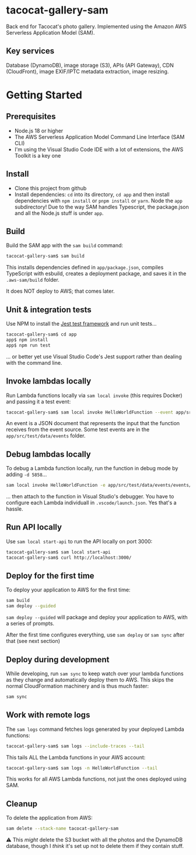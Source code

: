 # tacocat-gallery-sam

Back end for Tacocat's photo gallery. Implemented using the Amazon AWS Serverless Application Model (SAM).

## Key services

Database (DynamoDB), image storage (S3), APIs (API Gateway), CDN (CloudFront), image EXIF/IPTC metadata extraction, image resizing.

# Getting Started

## Prerequisites

- Node.js 18 or higher
- The AWS Serverless Application Model Command Line Interface (SAM CLI)
- I'm using the Visual Studio Code IDE with a lot of extensions, the AWS Toolkit is a key one

## Install

- Clone this project from github
- Install dependencies: `cd` into its directory, `cd app` and then install dependencies with `npm install` or `pnpm install` or `yarn`. Node the `app` subdirectory! Due to the way SAM handles Typescript, the package.json and all the Node.js stuff is under `app`.

## Build

Build the SAM app with the `sam build` command:

```bash
tacocat-gallery-sam$ sam build
```

This installs dependencies defined in `app/package.json`, compiles TypeScript with esbuild, creates a deployment package, and saves it in the `.aws-sam/build` folder.

It does NOT deploy to AWS; that comes later.

## Unit & integration tests

Use NPM to install the [Jest test framework](https://jestjs.io/) and run unit tests...

```bash
tacocat-gallery-sam$ cd app
app$ npm install
app$ npm run test
```

... or better yet use Visual Studio Code's Jest support rather than dealing with the command line.

## Invoke lambdas locally

Run Lambda functions locally via `sam local invoke` (this requires Docker) and passing it a test event:

```bash
tacocat-gallery-sam$ sam local invoke HelloWorldFunction --event app/src/test/data/events/some-event.json
```

An event is a JSON document that represents the input that the function receives from the event source. Some test events are in the `app/src/test/data/events` folder.

## Debug lambdas locally

To debug a Lambda function locally, run the function in debug mode by adding `-d 5858`...

```bash
sam local invoke HelloWorldFunction -e app/src/test/data/events/events/some-event.json -n .env.json -d 5858
```

... then attach to the function in Visual Studio's debugger. You have to configure each Lambda individuall in `.vscode/launch.json`. Yes that's a hassle.

## Run API locally

Use `sam local start-api` to run the API locally on port 3000:

```bash
tacocat-gallery-sam$ sam local start-api
tacocat-gallery-sam$ curl http://localhost:3000/
```

## Deploy for the first time

To deploy your application to AWS for the first time:

```bash
sam build
sam deploy --guided
```

`sam deploy --guided` will package and deploy your application to AWS, with a series of prompts.

After the first time configures everything, use `sam deploy` or `sam sync` after that (see next section)

## Deploy during development

While developing, run `sam sync` to keep watch over your lambda functions as they change and automatically deploy them to AWS. This skips the normal CloudFormation machinery and is thus much faster:

```bash
sam sync
```

## Work with remote logs

The `sam logs` command fetches logs generated by your deployed Lambda functions:

```bash
tacocat-gallery-sam$ sam logs --include-traces --tail
```

This tails ALL the Lambda functions in your AWS account:

```bash
tacocat-gallery-sam$ sam logs -n HelloWorldFunction --tail
```

This works for all AWS Lambda functions, not just the ones deployed using SAM.

## Cleanup

To delete the application from AWS:

```bash
sam delete --stack-name tacocat-gallery-sam
```

:warning: This _might_ delete the S3 bucket with all the photos and the DynamoDB database, though I _think_ it's set up not to delete them if they contain stuff.
